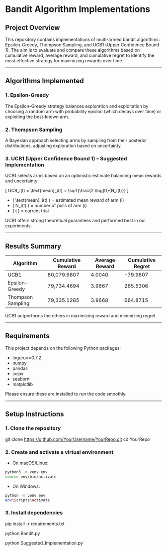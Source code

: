 # Bandit Algorithm Implementations

## Project Overview
This repository contains implementations of multi-armed bandit algorithms: Epsilon-Greedy, Thompson Sampling, and UCB1 (Upper Confidence Bound 1). The aim is to evaluate and compare these algorithms based on cumulative reward, average reward, and cumulative regret to identify the most effective strategy for maximizing rewards over time.

---

## Algorithms Implemented

### 1. Epsilon-Greedy
The Epsilon-Greedy strategy balances exploration and exploitation by choosing a random arm with probability epsilon (which decays over time) or exploiting the best-known arm.

### 2. Thompson Sampling
A Bayesian approach selecting arms by sampling from their posterior distributions, adjusting exploration based on uncertainty.

### 3. UCB1 (Upper Confidence Bound 1) – Suggested Implementation
UCB1 selects arms based on an optimistic estimate balancing mean rewards and uncertainty:

\[
UCB_i(t) = \text{mean}_i(t) + \sqrt{\frac{2 \log(t)}{N_i(t)}}
\]

- \( \text{mean}_i(t) \) = estimated mean reward of arm \(i\)  
- \( N_i(t) \) = number of pulls of arm \(i\)  
- \( t \) = current trial

UCB1 offers strong theoretical guarantees and performed best in our experiments.

---

## Results Summary

| Algorithm          | Cumulative Reward | Average Reward | Cumulative Regret   |
|--------------------|-------------------|----------------|--------------------|
| UCB1               | 80,079.9807       | 4.0040         | -79.9807           |
| Epsilon-Greedy     | 79,734.4694       | 3.9867         | 265.5306           |
| Thompson Sampling  | 79,335.1285       | 3.9668         | 664.8715           |

UCB1 outperforms the others in maximizing reward and minimizing regret.

---

## Requirements

This project depends on the following Python packages:

- loguru==0.7.2
- numpy
- pandas
- scipy
- seaborn
- matplotlib

Please ensure these are installed to run the code smoothly.

---

## Setup Instructions

### 1. Clone the repository

git clone https://github.com/YourUsername/YourRepo.git
cd YourRepo

### 2. Create and activate a virtual environment

- On macOS/Linux:
```bash
python3 -m venv env
source env/bin/activate
```


- On Windows:
```bash
python -m venv env
env\Scripts\activate
```
### 3. Install dependencies
pip install -r requirements.txt

python Bandit.py

python Suggested_Implementation.py


